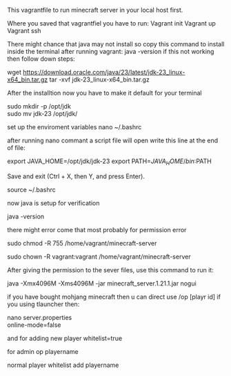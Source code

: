 This vagrantfile to run minecraft server in your local host first.

Where you saved that vagrantfiel you have to run: 
Vagrant init
Vagrant up
Vagrant ssh

There might chance that java may not install so copy this command to install inside the terminal after running vagrant:
java -version if this not working then follow down steps:

wget https://download.oracle.com/java/23/latest/jdk-23_linux-x64_bin.tar.gz 
tar -xvf jdk-23_linux-x64_bin.tar.gz                                        

After the installtion now you have to make it default for your terminal

sudo mkdir -p /opt/jdk      
sudo mv jdk-23 /opt/jdk/                                                                                                                                                            

set up the enviroment variables
nano ~/.bashrc

after running nano commant a script file will open write this line at the end of file:

export JAVA_HOME=/opt/jdk/jdk-23
export PATH=$JAVA_HOME/bin:$PATH

Save and exit (Ctrl + X, then Y, and press Enter).

source ~/.bashrc

now java is setup for verification

java -version

there might error come that most probably for permission error

sudo chmod -R 755 /home/vagrant/minecraft-server

sudo chown -R vagrant:vagrant /home/vagrant/minecraft-server

After giving the permission to the sever files, use this command to run it:

java -Xmx4096M -Xms4096M -jar minecraft_server.1.21.1.jar nogui

if you have bought mohjang minecraft then u can direct use /op [playr id] if you using tlauncher then:

nano server.properties                                                                                                                                                              
online-mode=false

and for adding new player 
whitelist=true

for admin 
op playername

normal player
whitelist add playername




